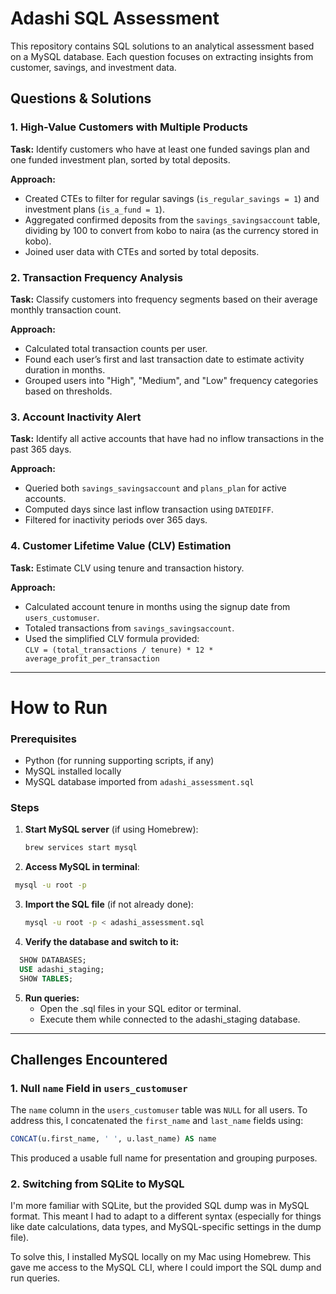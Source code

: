 # Adashi SQL Assessment

This repository contains SQL solutions to an analytical assessment based on a MySQL database. Each question focuses on extracting insights from customer, savings, and investment data.

## Questions & Solutions

### 1. High-Value Customers with Multiple Products

**Task:** Identify customers who have at least one funded savings plan and one funded investment plan, sorted by total deposits.

**Approach:**
- Created CTEs to filter for regular savings (`is_regular_savings = 1`) and investment plans (`is_a_fund = 1`).
- Aggregated confirmed deposits from the `savings_savingsaccount` table, dividing by 100 to convert from kobo to naira (as the currency stored in kobo).
- Joined user data with CTEs and sorted by total deposits.

### 2. Transaction Frequency Analysis

**Task:** Classify customers into frequency segments based on their average monthly transaction count.

**Approach:**
- Calculated total transaction counts per user.
- Found each user’s first and last transaction date to estimate activity duration in months.
- Grouped users into "High", "Medium", and "Low" frequency categories based on thresholds.

### 3. Account Inactivity Alert

**Task:** Identify all active accounts that have had no inflow transactions in the past 365 days.

**Approach:**
- Queried both `savings_savingsaccount` and `plans_plan` for active accounts.
- Computed days since last inflow transaction using `DATEDIFF`.
- Filtered for inactivity periods over 365 days.

### 4. Customer Lifetime Value (CLV) Estimation

**Task:** Estimate CLV using tenure and transaction history.

**Approach:**
- Calculated account tenure in months using the signup date from `users_customuser`.
- Totaled transactions from `savings_savingsaccount`.
- Used the simplified CLV formula provided:  
  `CLV = (total_transactions / tenure) * 12 * average_profit_per_transaction`

---

# How to Run

### Prerequisites
- Python (for running supporting scripts, if any)
- MySQL installed locally
- MySQL database imported from `adashi_assessment.sql`

### Steps

1. **Start MySQL server** (if using Homebrew):
   ```bash
   brew services start mysql
   ```
2. **Access MySQL in terminal**:
  ```bash
   mysql -u root -p
   ```
3. **Import the SQL file** (if not already done):
   ```bash
   mysql -u root -p < adashi_assessment.sql
   ```
4. **Verify the database and switch to it:**
  ```sql
    SHOW DATABASES;
    USE adashi_staging;
    SHOW TABLES;
```  
5. **Run queries:**
    - Open the .sql files in your SQL editor or terminal.
    - Execute them while connected to the adashi_staging database.


---
## Challenges Encountered

### 1. Null `name` Field in `users_customuser`
The `name` column in the `users_customuser` table was `NULL` for all users. To address this, I concatenated the `first_name` and `last_name` fields using:

```sql
CONCAT(u.first_name, ' ', u.last_name) AS name
```
This produced a usable full name for presentation and grouping purposes.

### 2. Switching from SQLite to MySQL

I'm more familiar with SQLite, but the provided SQL dump was in MySQL format. This meant I had to adapt to a different syntax (especially for things like date calculations, data types, and MySQL-specific settings in the dump file).

To solve this, I installed MySQL locally on my Mac using Homebrew. This gave me access to the MySQL CLI, where I could import the SQL dump and run queries.



